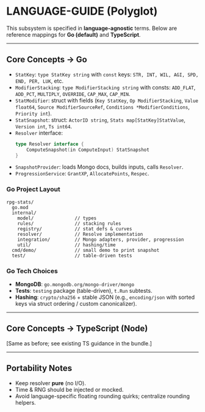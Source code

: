 # LANGUAGE-GUIDE (Polyglot)

This subsystem is specified in **language-agnostic** terms. Below are reference mappings for **Go (default)** and **TypeScript**.

---

## Core Concepts → Go

- `StatKey`: `type StatKey string` with `const` keys: `STR, INT, WIL, AGI, SPD, END, PER, LUK`, etc.
- `ModifierStacking`: `type ModifierStacking string` with consts: `ADD_FLAT`, `ADD_PCT`, `MULTIPLY`, `OVERRIDE`, `CAP_MAX`, `CAP_MIN`.
- `StatModifier`: struct with fields (`Key StatKey`, `Op ModifierStacking`, `Value float64`, `Source ModifierSourceRef`, `Conditions *ModifierConditions`, `Priority int`).
- `StatSnapshot`: struct: `ActorID string`, `Stats map[StatKey]StatValue`, `Version int`, `Ts int64`.
- `Resolver` interface:
  ```go
  type Resolver interface {
      ComputeSnapshot(in ComputeInput) StatSnapshot
  }
  ```
- `SnapshotProvider`: loads Mongo docs, builds inputs, calls `Resolver`.
- `ProgressionService`: `GrantXP`, `AllocatePoints`, `Respec`.

### Go Project Layout
```
rpg-stats/
  go.mod
  internal/
    model/               // types
    rules/               // stacking rules
    registry/            // stat defs & curves
    resolver/            // Resolve implementation
    integration/         // Mongo adapters, provider, progression
    util/                // hashing/time
  cmd/demo/              // small demo to print snapshot
  test/                  // table-driven tests
```

### Go Tech Choices
- **MongoDB**: `go.mongodb.org/mongo-driver/mongo`
- **Tests**: `testing` package (table-driven), `t.Run` subtests.
- **Hashing**: `crypto/sha256` + stable JSON (e.g., `encoding/json` with sorted keys via struct ordering / custom canonicalizer).

---

## Core Concepts → TypeScript (Node)
[Same as before; see existing TS guidance in the bundle.]

---

## Portability Notes
- Keep resolver **pure** (no I/O).
- Time & RNG should be injected or mocked.
- Avoid language-specific floating rounding quirks; centralize rounding helpers.
